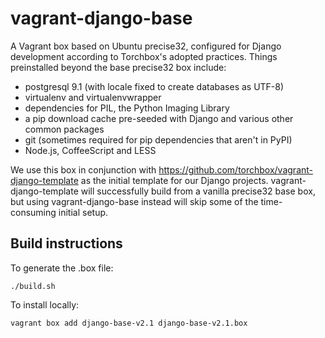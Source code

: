 vagrant-django-base
===================

A Vagrant box based on Ubuntu precise32, configured for Django development
according to Torchbox's adopted practices. Things preinstalled beyond the base
precise32 box include:

* postgresql 9.1 (with locale fixed to create databases as UTF-8)
* virtualenv and virtualenvwrapper
* dependencies for PIL, the Python Imaging Library
* a pip download cache pre-seeded with Django and various other common packages
* git (sometimes required for pip dependencies that aren't in PyPI)
* Node.js, CoffeeScript and LESS

We use this box in conjunction with https://github.com/torchbox/vagrant-django-template
as the initial template for our Django projects. vagrant-django-template will
successfully build from a vanilla precise32 base box, but using vagrant-django-base
instead will skip some of the time-consuming initial setup.

Build instructions
------------------
To generate the .box file:

    ./build.sh

To install locally:

    vagrant box add django-base-v2.1 django-base-v2.1.box
